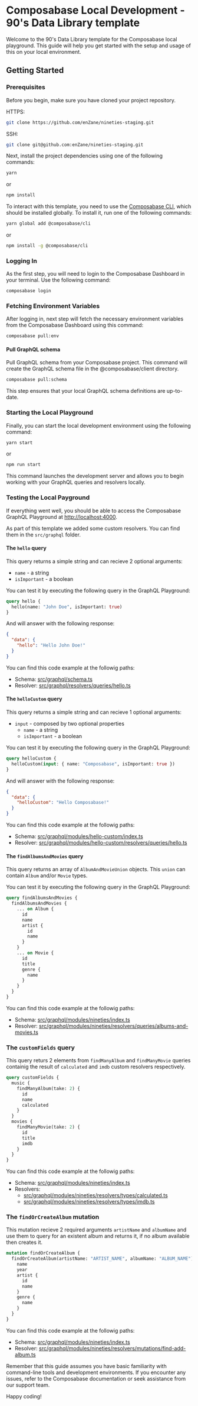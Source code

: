 # Composabase Local Development - 90's Data Library template

Welcome to the 90's Data Library template for the Composabase local playground. This guide will help you get started with the setup and usage of this on your local environment.

## Getting Started

### Prerequisites

Before you begin, make sure you have cloned your project repository.

HTTPS:
```bash
git clone https://github.com/enZane/nineties-staging.git
```

SSH:
```bash
git clone git@github.com:enZane/nineties-staging.git
```

Next, install the project dependencies using one of the following commands:

```bash
yarn
```

or

```bash
npm install
```

To interact with this template, you need to use the [Composabase CLI](https://www.npmjs.com/package/@composabase/cli), which should be installed globally. To install it, run one of the following commands:

```bash
yarn global add @composabase/cli
```

or

```bash
npm install -g @composabase/cli
```

### Logging In

As the first step, you will need to login to the Composabase Dashboard in your terminal. Use the following command:

```bash
composabase login
```

### Fetching Environment Variables

After logging in, next step will fetch the necessary environment variables from the Composabase Dashboard using this command:

```bash
composabase pull:env
```

#### Pull GraphQL schema

Pull GraphQL schema from your Composabase project. This command will create the GraphQL schema file in the @composabase/client directory.

```bash
composabase pull:schema
```

This step ensures that your local GraphQL schema definitions are up-to-date.

### Starting the Local Playground

Finally, you can start the local development environment using the following command:

```bash
yarn start
```

or

```bash
npm run start
```

This command launches the development server and allows you to begin working with your GraphQL queries and resolvers locally.

### Testing the Local Payground

If everything went well, you should be able to access the Composabase GraphQL Playground at [http://localhost:4000](http://localhost:4000).

As part of this template we added some custom resolvers. You can find them in the `src/graphql` folder.

#### The `hello` query

This query returns a simple string and can recieve 2 optional arguments:

- `name` - a string
- `isImportant` - a boolean

You can test it by executing the following query in the GraphQL Playground:

```graphql
query hello {
  hello(name: "John Doe", isImportant: true)
}
```

And will answer with the following response:

```json
{
  "data": {
    "hello": "Hello John Doe!"
  }
}
```

You can find this code example at the followig paths:
- Schema: [src/graphql/schema.ts](src/graphql/schema.ts)
- Resolver: [src/graphql/resolvers/queries/hello.ts](src/graphql/resolvers/queries/hello.ts)

#### The `helloCustom` query

This query returns a simple string and can recieve 1 optional arguments:

- `input` - composed by two optional properties
  - `name` - a string
  - `isImportant` - a boolean

You can test it by executing the following query in the GraphQL Playground:

```graphql
query helloCustom {
  helloCustom(input: { name: "Composabase", isImportant: true })
}
```

And will answer with the following response:

```json
{
  "data": {
    "helloCustom": "Hello Composabase!"
  }
}
```

You can find this code example at the followig paths:
- Schema: [src/graphql/modules/hello-custom/index.ts](src/graphql/modules/hello-custom/index.ts)
- Resolver: [src/graphql/modules/hello-custom/resolvers/queries/hello.ts](src/graphql/modules/hello-custom/resolvers/queries/hello.ts)

#### The `findAlbumsAndMovies` query

This query returns an array of `AlbumAndMovieUnion` objects. This `union` can contain `Album` and/or `Movie` types.

You can test it by executing the following query in the GraphQL Playground:

```graphql
query findAlbumsAndMovies {
  findAlbumsAndMovies {
    ... on Album {
      id
      name
      artist {
        id
        name
      }
    }
    ... on Movie {
      id
      title
      genre {
        name
      }
    }
  }
}
```

You can find this code example at the followig paths:
- Schema: [src/graphql/modules/nineties/index.ts](src/graphql/modules/nineties/index.ts)
- Resolver: [src/graphql/modules/nineties/resolvers/queries/albums-and-movies.ts](src/graphql/modules/nineties/resolvers/queries/albums-and-movies.ts)

### The `customFields` query

This query returs 2 elements from `findManyAlbum` and `findManyMovie` queries containig the result of `calculated` and `imdb` custom resolvers respectively.

```graphql
query customFields {
  music {
    findManyAlbum(take: 2) {
      id
      name
      calculated
    }
  }
  movies {
    findManyMovie(take: 2) {
      id
      title
      imdb
    }
  }
}
```

You can find this code example at the followig paths:
- Schema: [src/graphql/modules/nineties/index.ts](src/graphql/modules/nineties/index.ts)
- Resolvers:
  - [src/graphql/modules/nineties/resolvers/types/calculated.ts](src/graphql/modules/nineties/resolvers/types/calculated.ts)
  - [src/graphql/modules/nineties/resolvers/types/imdb.ts](src/graphql/modules/nineties/resolvers/types/imdb.ts)


### The `findOrCreateAlbum` mutation

This mutation recieve 2 required arguments `artistName` and `albumName` and use them to query for an existent album and returns it, if no album available then creates it.

```graphql
mutation findOrCreateAlbum {
  findOrCreateAlbum(artistName: "ARTIST_NAME", albumName: "ALBUM_NAME") {
    name
    year
    artist {
      id
      name
    }
    genre {
      name
    }
  }
}
```

You can find this code example at the followig paths:
- Schema: [src/graphql/modules/nineties/index.ts](src/graphql/modules/nineties/index.ts)
- Resolver: [src/graphql/modules/nineties/resolvers/mutations/find-add-album.ts](src/graphql/modules/nineties/resolvers/mutations/find-add-album.ts)


Remember that this guide assumes you have basic familiarity with command-line tools and development environments. If you encounter any issues, refer to the Composabase documentation or seek assistance from our support team.

Happy coding!
